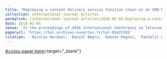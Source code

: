 ```yaml
---
title: "Deploying a content delivery service function chain on an SDN-NFV operator infrastructure"
collection: international-journal-articles
permalink: /international-journal-articles/2016-01-01-Deploying-a-content-delivery-service-function-chain-on-an-SDN-NFV-operator-infrastructure
date: 2016-01-01
venue: 'In the proceedings of 2016 International Conference on Telecommunications and Multimedia (TEMU)'
paperurl: 'https://hal.archives-ouvertes.fr/hal-01422265'
citation: ' Nicolas Herbaut,  Daniel Negru,  Damien Magoni,  Pantelis Frangoudis, &quot;Deploying a content delivery service function chain on an SDN-NFV operator infrastructure.&quot; In the proceedings of 2016 International Conference on Telecommunications and Multimedia (TEMU), 2016.'
---
```

[Access paper here](https://hal.archives-ouvertes.fr/hal-01422265){:target="_blank"}

